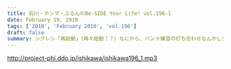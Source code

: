 ```yaml
---
title: 石川・ホンマ・ぶるんのBe-SIDE Your Life! vol.196-1
date: February 19, 2010
tags: ['2010', 'February 2010', 'vol.196']
draft: false
summary: シグレシ「再始動」（再々始動！？）なにやら、バンド練習の打ち合わせなんかしつつの全員集合。月曜の夜・・・東京地方は雪が・・・NAMAE
---
```


http://project-phi.ddo.jp/ishikawa/ishikawa196_1.mp3